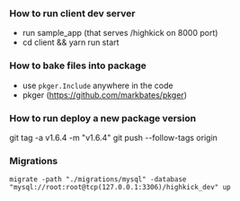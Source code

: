 ### How to run client dev server

- run sample_app (that serves /highkick on 8000 port)
- cd client && yarn run start

### How to bake files into package

- use `pkger.Include` anywhere in the code
- pkger (https://github.com/markbates/pkger)

### How to run deploy a new package version

git tag -a v1.6.4 -m "v1.6.4"
git push --follow-tags origin

### Migrations

`migrate -path "./migrations/mysql" -database "mysql://root:root@tcp(127.0.0.1:3306)/highkick_dev" up`